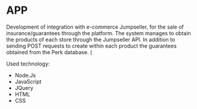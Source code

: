 # APP

Development of integration with e-commerce Jumpseller, for the sale of insurance/guarantees through the platform. The system manages to obtain the products of each store through the Jumpseller API. In addition to sending POST requests to create within each product the guarantees obtained from the Perk database. (

Used technology:
- Node.Js 
- JavaScript
- JQuery 
- HTML 
- CSS
